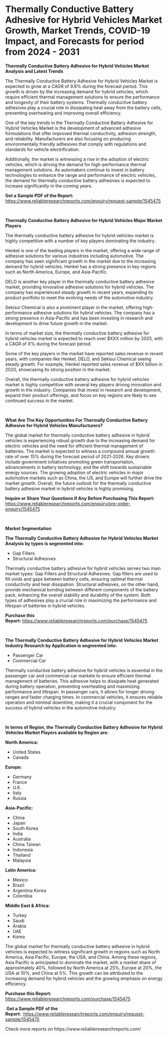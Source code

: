 <p><h1>Thermally Conductive Battery Adhesive for Hybrid Vehicles Market Growth, Market Trends, COVID-19 Impact, and Forecasts for period from 2024 - 2031</h1></p><p><strong>Thermally Conductive Battery Adhesive for Hybrid Vehicles Market Analysis and Latest Trends</strong></p>
<p><p>The Thermally Conductive Battery Adhesive for Hybrid Vehicles Market is expected to grow at a CAGR of 9.8% during the forecast period. This growth is driven by the increasing demand for hybrid vehicles, which require efficient thermal management solutions to ensure the performance and longevity of their battery systems. Thermally conductive battery adhesives play a crucial role in dissipating heat away from the battery cells, preventing overheating and improving overall efficiency.</p><p>One of the key trends in the Thermally Conductive Battery Adhesive for Hybrid Vehicles Market is the development of advanced adhesive formulations that offer improved thermal conductivity, adhesion strength, and reliability. Manufacturers are also focusing on producing environmentally friendly adhesives that comply with regulations and standards for vehicle electrification.</p><p>Additionally, the market is witnessing a rise in the adoption of electric vehicles, which is driving the demand for high-performance thermal management solutions. As automakers continue to invest in battery technologies to enhance the range and performance of electric vehicles, the demand for thermally conductive battery adhesives is expected to increase significantly in the coming years.</p></p>
<p><strong>Get a Sample PDF of the Report:&nbsp;</strong> <a href="https://www.reliableresearchreports.com/enquiry/request-sample/1545475">https://www.reliableresearchreports.com/enquiry/request-sample/1545475</a></p>
<p>&nbsp;</p>
<p><strong>Thermally Conductive Battery Adhesive for Hybrid Vehicles Major Market Players</strong></p>
<p><p>The thermally conductive battery adhesive for hybrid vehicles market is highly competitive with a number of key players dominating the industry. </p><p>Henkel is one of the leading players in the market, offering a wide range of adhesive solutions for various industries including automotive. The company has seen significant growth in the market due to the increasing demand for hybrid vehicles. Henkel has a strong presence in key regions such as North America, Europe, and Asia-Pacific.</p><p>DELO is another key player in the thermally conductive battery adhesive market, providing innovative adhesive solutions for hybrid vehicles. The company has experienced steady growth in recent years, expanding its product portfolio to meet the evolving needs of the automotive industry.</p><p>Sekisui Chemical is also a prominent player in the market, offering high-performance adhesive solutions for hybrid vehicles. The company has a strong presence in Asia-Pacific and has been investing in research and development to drive future growth in the market.</p><p>In terms of market size, the thermally conductive battery adhesive for hybrid vehicles market is expected to reach over $XXX million by 2025, with a CAGR of X% during the forecast period.</p><p>Some of the key players in the market have reported sales revenue in recent years, with companies like Henkel, DELO, and Sekisui Chemical seeing steady growth. For example, Henkel reported sales revenue of $XX billion in 2020, showcasing its strong position in the market.</p><p>Overall, the thermally conductive battery adhesive for hybrid vehicles market is highly competitive with several key players driving innovation and growth in the industry. Companies that invest in research and development, expand their product offerings, and focus on key regions are likely to see continued success in the market.</p></p>
<p>&nbsp;</p>
<p><strong>What Are The Key Opportunities For Thermally Conductive Battery Adhesive for Hybrid Vehicles Manufacturers?</strong></p>
<p><p>The global market for thermally conductive battery adhesive in hybrid vehicles is experiencing robust growth due to the increasing demand for electric vehicles and the need for efficient thermal management of batteries. The market is expected to witness a compound annual growth rate of over 15% during the forecast period of 2021-2026. Key drivers include government initiatives promoting green transportation, advancements in battery technology, and the shift towards sustainable energy sources. The growing adoption of electric vehicles in major automotive markets such as China, the US, and Europe will further drive the market growth. Overall, the future outlook for the thermally conductive battery adhesive market in hybrid vehicles is highly promising.</p></p>
<p><strong>Inquire or Share Your Questions If Any Before Purchasing This Report:</strong> <a href="https://www.reliableresearchreports.com/enquiry/pre-order-enquiry/1545475">https://www.reliableresearchreports.com/enquiry/pre-order-enquiry/1545475</a></p>
<p>&nbsp;</p>
<p><strong>Market Segmentation</strong></p>
<p><strong>The Thermally Conductive Battery Adhesive for Hybrid Vehicles Market Analysis by types is segmented into:</strong></p>
<p><ul><li>Gap Fillers</li><li>Structural Adhesives</li></ul></p>
<p><p>Thermally conductive battery adhesive for hybrid vehicles serves two main market types: Gap Fillers and Structural Adhesives. Gap fillers are used to fill voids and gaps between battery cells, ensuring optimal thermal conductivity and heat dissipation. Structural adhesives, on the other hand, provide mechanical bonding between different components of the battery pack, enhancing the overall stability and durability of the system. Both types of adhesives play a crucial role in maximizing the performance and lifespan of batteries in hybrid vehicles.</p></p>
<p><strong>Purchase this Report:&nbsp;</strong><a href="https://www.reliableresearchreports.com/purchase/1545475">https://www.reliableresearchreports.com/purchase/1545475</a></p>
<p>&nbsp;</p>
<p><strong>The Thermally Conductive Battery Adhesive for Hybrid Vehicles Market Industry Research by Application is segmented into:</strong></p>
<p><ul><li>Passenger Car</li><li>Commercial Car</li></ul></p>
<p><p>Thermally conductive battery adhesive for hybrid vehicles is essential in the passenger car and commercial car markets to ensure efficient thermal management of batteries. This adhesive helps to dissipate heat generated during battery operation, preventing overheating and maximizing performance and lifespan. In passenger cars, it allows for longer driving ranges and faster charging times. In commercial vehicles, it ensures reliable operation and minimal downtime, making it a crucial component for the success of hybrid vehicles in the automotive industry.</p></p>
<p>&nbsp;</p>
<p><strong>In terms of Region, the Thermally Conductive Battery Adhesive for Hybrid Vehicles Market Players available by Region are:</strong></p>
<p>
    <p> <strong> North America: </strong>
        <ul>
            <li>United States</li>
            <li>Canada</li>
        </ul>
        </p> 
    <p> <strong> Europe: </strong>
        <ul>
            <li>Germany</li>
            <li>France</li>
            <li>U.K.</li>
            <li>Italy</li>
            <li>Russia</li>
        </ul>
        </p> 
    <p> <strong> Asia-Pacific: </strong>
        <ul>
            <li>China</li>
            <li>Japan</li>
            <li>South Korea</li>
            <li>India</li>
            <li>Australia</li>
            <li>China Taiwan</li>
            <li>Indonesia</li>
            <li>Thailand</li>
            <li>Malaysia</li>
        </ul>
        </p> 
    <p> <strong> Latin America: </strong>
        <ul>
            <li>Mexico</li>
            <li>Brazil</li>
            <li>Argentina Korea</li>
            <li>Colombia</li>
        </ul>
        </p> 
    <p> <strong> Middle East & Africa: </strong>
        <ul>
            <li>Turkey</li>
            <li>Saudi</li>
            <li>Arabia</li>
            <li>UAE</li>
            <li>Korea</li>
        </ul>
    </p>
    </p>
<p><p>The global market for thermally conductive battery adhesive in hybrid vehicles is expected to witness significant growth in regions such as North America, Asia Pacific, Europe, the USA, and China. Among these regions, Asia Pacific is anticipated to dominate the market, with a market share of approximately 40%, followed by North America at 25%, Europe at 20%, the USA at 10%, and China at 5%. This growth can be attributed to the increasing demand for hybrid vehicles and the growing emphasis on energy efficiency.</p></p>
<p><strong>Purchase this Report: </strong><a href="https://www.reliableresearchreports.com/purchase/1545475">https://www.reliableresearchreports.com/purchase/1545475</a></p>
<p>&nbsp;<strong>Get a Sample PDF of the Report:&nbsp;&nbsp;</strong><a href="https://www.reliableresearchreports.com/enquiry/request-sample/1545475">https://www.reliableresearchreports.com/enquiry/request-sample/1545475</a></p>
<p><strong></strong></p>
<p>Check more reports on https://www.reliableresearchreports.com/</p>